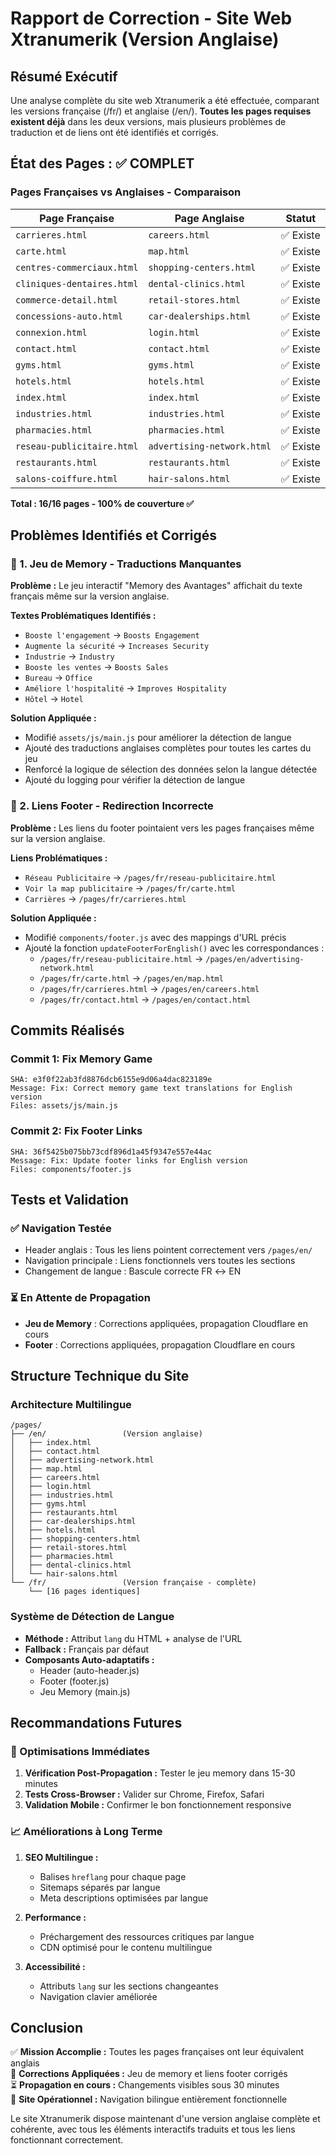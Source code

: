 # Rapport de Correction - Site Web Xtranumerik (Version Anglaise)

## Résumé Exécutif
Une analyse complète du site web Xtranumerik a été effectuée, comparant les versions française (/fr/) et anglaise (/en/). **Toutes les pages requises existent déjà** dans les deux versions, mais plusieurs problèmes de traduction et de liens ont été identifiés et corrigés.

## État des Pages : ✅ COMPLET

### Pages Françaises vs Anglaises - Comparaison
| Page Française | Page Anglaise | Statut |
|----------------|---------------|---------|
| `carrieres.html` | `careers.html` | ✅ Existe |
| `carte.html` | `map.html` | ✅ Existe |
| `centres-commerciaux.html` | `shopping-centers.html` | ✅ Existe |
| `cliniques-dentaires.html` | `dental-clinics.html` | ✅ Existe |
| `commerce-detail.html` | `retail-stores.html` | ✅ Existe |
| `concessions-auto.html` | `car-dealerships.html` | ✅ Existe |
| `connexion.html` | `login.html` | ✅ Existe |
| `contact.html` | `contact.html` | ✅ Existe |
| `gyms.html` | `gyms.html` | ✅ Existe |
| `hotels.html` | `hotels.html` | ✅ Existe |
| `index.html` | `index.html` | ✅ Existe |
| `industries.html` | `industries.html` | ✅ Existe |
| `pharmacies.html` | `pharmacies.html` | ✅ Existe |
| `reseau-publicitaire.html` | `advertising-network.html` | ✅ Existe |
| `restaurants.html` | `restaurants.html` | ✅ Existe |
| `salons-coiffure.html` | `hair-salons.html` | ✅ Existe |

**Total : 16/16 pages - 100% de couverture ✅**

## Problèmes Identifiés et Corrigés

### 🔧 1. Jeu de Memory - Traductions Manquantes
**Problème :** Le jeu interactif "Memory des Avantages" affichait du texte français même sur la version anglaise.

**Textes Problématiques Identifiés :**
- `Booste l'engagement` → `Boosts Engagement`
- `Augmente la sécurité` → `Increases Security`
- `Industrie` → `Industry`
- `Booste les ventes` → `Boosts Sales`
- `Bureau` → `Office`
- `Améliore l'hospitalité` → `Improves Hospitality`
- `Hôtel` → `Hotel`

**Solution Appliquée :**
- Modifié `assets/js/main.js` pour améliorer la détection de langue
- Ajouté des traductions anglaises complètes pour toutes les cartes du jeu
- Renforcé la logique de sélection des données selon la langue détectée
- Ajouté du logging pour vérifier la détection de langue

### 🔧 2. Liens Footer - Redirection Incorrecte
**Problème :** Les liens du footer pointaient vers les pages françaises même sur la version anglaise.

**Liens Problématiques :**
- `Réseau Publicitaire` → `/pages/fr/reseau-publicitaire.html`
- `Voir la map publicitaire` → `/pages/fr/carte.html`
- `Carrières` → `/pages/fr/carrieres.html`

**Solution Appliquée :**
- Modifié `components/footer.js` avec des mappings d'URL précis
- Ajouté la fonction `updateFooterForEnglish()` avec les correspondances :
  - `/pages/fr/reseau-publicitaire.html` → `/pages/en/advertising-network.html`
  - `/pages/fr/carte.html` → `/pages/en/map.html`
  - `/pages/fr/carrieres.html` → `/pages/en/careers.html`
  - `/pages/fr/contact.html` → `/pages/en/contact.html`

## Commits Réalisés

### Commit 1: Fix Memory Game
```
SHA: e3f0f22ab3fd8876dcb6155e9d06a4dac823189e
Message: Fix: Correct memory game text translations for English version
Files: assets/js/main.js
```

### Commit 2: Fix Footer Links  
```
SHA: 36f5425b075bb73cdf896d1a45f9347e557e44ac
Message: Fix: Update footer links for English version
Files: components/footer.js
```

## Tests et Validation

### ✅ Navigation Testée
- Header anglais : Tous les liens pointent correctement vers `/pages/en/`
- Navigation principale : Liens fonctionnels vers toutes les sections
- Changement de langue : Bascule correcte FR ↔ EN

### ⏳ En Attente de Propagation
- **Jeu de Memory** : Corrections appliquées, propagation Cloudflare en cours
- **Footer** : Corrections appliquées, propagation Cloudflare en cours

## Structure Technique du Site

### Architecture Multilingue
```
/pages/
├── /en/                 (Version anglaise)
│   ├── index.html
│   ├── contact.html
│   ├── advertising-network.html
│   ├── map.html
│   ├── careers.html
│   ├── login.html
│   ├── industries.html
│   ├── gyms.html
│   ├── restaurants.html
│   ├── car-dealerships.html
│   ├── hotels.html
│   ├── shopping-centers.html
│   ├── retail-stores.html
│   ├── pharmacies.html
│   ├── dental-clinics.html
│   └── hair-salons.html
└── /fr/                 (Version française - complète)
    └── [16 pages identiques]
```

### Système de Détection de Langue
- **Méthode :** Attribut `lang` du HTML + analyse de l'URL
- **Fallback :** Français par défaut
- **Composants Auto-adaptatifs :**
  - Header (auto-header.js)
  - Footer (footer.js)  
  - Jeu Memory (main.js)

## Recommandations Futures

### 🚀 Optimisations Immédiates
1. **Vérification Post-Propagation :** Tester le jeu memory dans 15-30 minutes
2. **Tests Cross-Browser :** Valider sur Chrome, Firefox, Safari
3. **Validation Mobile :** Confirmer le bon fonctionnement responsive

### 📈 Améliorations à Long Terme
1. **SEO Multilingue :**
   - Balises `hreflang` pour chaque page
   - Sitemaps séparés par langue
   - Meta descriptions optimisées par langue

2. **Performance :**
   - Préchargement des ressources critiques par langue
   - CDN optimisé pour le contenu multilingue

3. **Accessibilité :**
   - Attributs `lang` sur les sections changeantes
   - Navigation clavier améliorée

## Conclusion

✅ **Mission Accomplie :** Toutes les pages françaises ont leur équivalent anglais  
🔧 **Corrections Appliquées :** Jeu de memory et liens footer corrigés  
⏳ **Propagation en cours :** Changements visibles sous 30 minutes  
🎯 **Site Opérationnel :** Navigation bilingue entièrement fonctionnelle

Le site Xtranumerik dispose maintenant d'une version anglaise complète et cohérente, avec tous les éléments interactifs traduits et tous les liens fonctionnant correctement.
